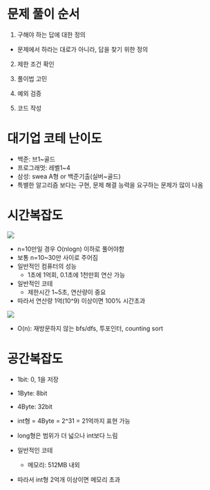 # 문제 풀이 순서

1. 구해야 하는 답에 대한 정의

- 문제에서 하라는 대로가 아니라, 답을 찾기 위한 정의

2. 제한 조건 확인

3. 풀이법 고민

4. 예외 검증

5. 코드 작성

# 대기업 코테 난이도

- 백준: 브1~골드
- 프로그래멋: 레벨1~4
- 삼성: swea A형 or 백준기출(실버~골드)
- 특별한 알고리즘 보다는 구현, 문제 해결 능력을 요구하는 문제가 많이 나옴

# 시간복잡도

![](https://velog.velcdn.com/images/hanlyang0522/post/d18ab262-eb04-4754-adf4-9cfa20c41b23/image.png)

- n=10만일 경우 O(nlogn) 이하로 풀어야함
- 보통 n=10~30만 사이로 주어짐
- 일반적인 컴퓨터의 성능
  - 1초에 1억회, 0.1초에 1천만회 연산 가능
- 일반적인 코테
  - 제한시간 1~5초, 연산량이 중요
- 따라서 연산량 1억(10^9) 이상이면 100% 시간초과

![](https://velog.velcdn.com/images/hanlyang0522/post/8d50140c-87d1-4081-96e6-9b99f33cc4ad/image.png)

- O(n): 재방문하지 않는 bfs/dfs, 투포인터, counting sort

# 공간복잡도

- 1bit: 0, 1을 저장
- 1Byte: 8bit
- 4Byte: 32bit

- int형 = 4Byte = 2^31 = 21억까지 표현 가능
- long형은 범위가 더 넓으나 int보다 느림

- 일반적인 코테
  - 메모리: 512MB 내외
- 따라서 int형 2억개 이상이면 메모리 초과
